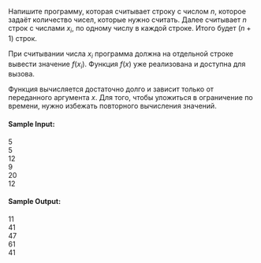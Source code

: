 Напишите программу, которая считывает строку с числом $n$, которое задаёт количество чисел, которые нужно считать. Далее
считывает $n$ строк с числами $x_i$, по одному числу в каждой строке. Итого будет $(n + 1)$ строк.

При считывании числа $x_i$ программа должна на отдельной строке вывести значение $f(x_i)$. Функция $f(x)$ уже
реализована и доступна для вызова.

Функция вычисляется достаточно долго и зависит только от переданного аргумента $x$. Для того, чтобы уложиться в
ограничение по времени, нужно избежать повторного вычисления значений.

#### Sample Input:

5  
5  
12  
9  
20  
12

#### Sample Output:

11  
41  
47  
61  
41